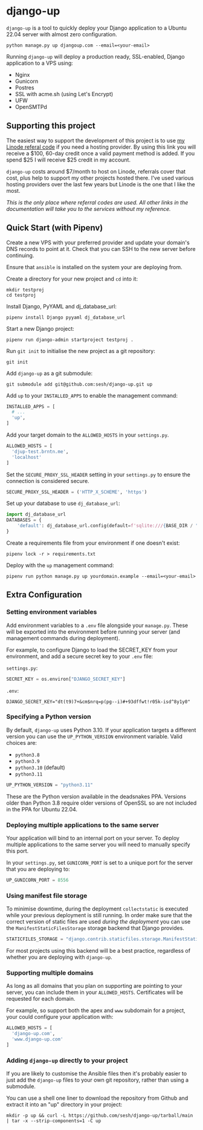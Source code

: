 # django-up

`django-up` is a tool to quickly deploy your Django application to a Ubuntu 22.04 server with almost zero configuration.

```shell
python manage.py up djangoup.com --email=<your-email>
```

Running `django-up` will deploy a production ready, SSL-enabled, Django application to a VPS using:

- Nginx
- Gunicorn
- Postres
- SSL with acme.sh (using Let's Encrypt)
- UFW
- OpenSMTPd


## Supporting this project

The easiest way to support the development of this project is to use [my Linode referal code][linode] if you need a hosting provider.
By using this link you will receive a $100, 60-day credit once a valid payment method is added.
If you spend $25 I will receive $25 credit in my account.

`django-up` costs around $7/month to host on Linode, referrals cover that cost, plus help to support my other projects hosted there. I've used various hosting providers over the last few years but Linode is the one that I like the most.

_This is the only place where referral codes are used. All other links in the documentation will take you to the services without my reference._


## Quick Start (with Pipenv)

Create a new VPS with your preferred provider and update your domain's DNS records to point at it. Check that you can SSH to the new server before continuing.

Ensure that `ansible` is installed on the system your are deploying from.

Create a directory for your new project and `cd` into it:

```shell
mkdir testproj
cd testproj
```

Install Django, PyYAML and dj_database_url:

```shell
pipenv install Django pyyaml dj_database_url
```

Start a new Django project:

```shell
pipenv run django-admin startproject testproj .
```

Run `git init` to initialise the new project as a git repository:

```shell
git init
```

Add `django-up` as a git submodule:

```shell
git submodule add git@github.com:sesh/django-up.git up
```

Add `up` to your `INSTALLED_APPS` to enable the management command:

```python
INSTALLED_APPS = [
  # ...
  'up',
]
```

Add your target domain to the `ALLOWED_HOSTS` in your `settings.py`.

```python
ALLOWED_HOSTS = [
  'djup-test.brntn.me',
  'localhost'
]
```

Set the `SECURE_PROXY_SSL_HEADER` setting in your `settings.py` to ensure the connection is considered secure.

```python
SECURE_PROXY_SSL_HEADER = ('HTTP_X_SCHEME', 'https')
```

Set up your database to use `dj_database_url`:

```python
import dj_database_url
DATABASES = {
    'default': dj_database_url.config(default=f'sqlite:///{BASE_DIR / "db.sqlite3"}')
}
```

Create a requirements file from your environment if one doesn't exist:

```shell
pipenv lock -r > requirements.txt
```

Deploy with the `up` management command:

```shell
pipenv run python manage.py up yourdomain.example --email=<your-email>
```


## Extra Configuration

### Setting environment variables

Add environment variables to a `.env` file alongside your `manage.py`. These will be exported into the environment before running your server (and management commands during deployment).

For example, to configure Django to load the SECRET_KEY from your environment, and add a secure secret key to your `.env` file:

`settings.py`:

```python
SECRET_KEY = os.environ["DJANGO_SECRET_KEY"]
```

`.env`:

```
DJANGO_SECRET_KEY="dt(t9)7+&cm$nrq=p(pg--i)#+93dffwt!r05k-isd^8y1y0"
```


### Specifying a Python version

By default, `django-up` uses Python 3.10.
If your application targets a different version you can use the `UP_PYTHON_VERSION` environment variable.
Valid choices are:

- `python3.8`
- `python3.9`
- `python3.10` (default)
- `python3.11`

```python
UP_PYTHON_VERSION = "python3.11"
```

These are the Python version available in the deadsnakes PPA.
Versions older than Python 3.8 require older versions of OpenSSL so are not included in the PPA for Ubuntu 22.04.


### Deploying multiple applications to the same server

Your application will bind to an internal port on your server.
To deploy multiple applications to the same server you will need to manually specify this port.

In your `settings.py`, set `GUNICORN_PORT` is set to a unique port for the server that you are deploying to:

```python
UP_GUNICORN_PORT = 8556
```


### Using manifest file storage

To minimise downtime, during the deployment `collectstatic` is executed while your previous deployment is still running.
In order make sure that the correct version of static files are used _during the deployment_ you can use the `ManifestStaticFilesStorage` storage backend that Django provides.

```python
STATICFILES_STORAGE = "django.contrib.staticfiles.storage.ManifestStaticFilesStorage"
```

For most projects using this backend will be a best practice, regardless of whether you are deploying with `django-up`.


### Supporting multiple domains

As long as all domains that you plan on supporting are pointing to your server, you can include them in your `ALLOWED_HOSTS`.
Certificates will be requested for each domain.

For example, so support both the apex and `www` subdomain for a project, your could configure your application with:

```python
ALLOWED_HOSTS = [
  'django-up.com',
  'www.django-up.com'
]
```


### Adding `django-up` directly to your project

If you are likely to customise the Ansible files then it's probably easier to just add the `django-up` files to your own git repository, rather than using a submodule.

You can use a shell one liner to download the repository from Github and extract it into an "up" directory in your project:

```shell
mkdir -p up && curl -L https://github.com/sesh/django-up/tarball/main | tar -x --strip-components=1 -C up
```


  [django]: https://www.djangoproject.com
  [linode]: https://www.linode.com/lp/refer/?r=46340a230dfd33a24e40407c7ea938e31b295dec
